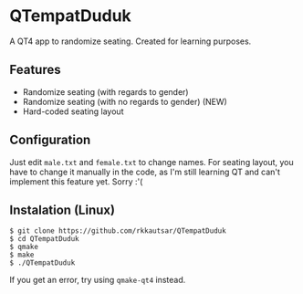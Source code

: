 QTempatDuduk
============

A QT4 app to randomize seating. Created for learning purposes.

## Features
- Randomize seating (with regards to gender)
- Randomize seating (with no regards to gender) (NEW)
- Hard-coded seating layout

## Configuration
Just edit `male.txt` and `female.txt` to change names.
For seating layout, you have to change it manually in the code, as I'm still learning QT and can't implement this feature yet. Sorry :'(

## Instalation (Linux)
	$ git clone https://github.com/rkkautsar/QTempatDuduk
	$ cd QTempatDuduk
	$ qmake
	$ make
	$ ./QTempatDuduk
If you get an error, try using `qmake-qt4` instead.
